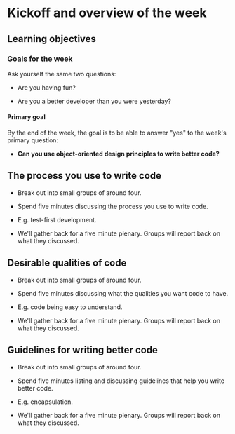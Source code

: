 # Kickoff and overview of the week

## Learning objectives

### Goals for the week

Ask yourself the same two questions:

* Are you having fun?

* Are you a better developer than you were yesterday?

#### Primary goal

By the end of the week, the goal is to be able to answer "yes" to the week's primary question:

* **Can you use object-oriented design principles to write better code?**

## The process you use to write code

* Break out into small groups of around four.

* Spend five minutes discussing the process you use to write code.

* E.g. test-first development.

* We'll gather back for a five minute plenary.  Groups will report back on what they discussed.

## Desirable qualities of code

* Break out into small groups of around four.

* Spend five minutes discussing what the qualities you want code to have.

* E.g. code being easy to understand.

* We'll gather back for a five minute plenary.  Groups will report back on what they discussed.

## Guidelines for writing better code

* Break out into small groups of around four.

* Spend five minutes listing and discussing guidelines that help you write better code.

* E.g. encapsulation.

* We'll gather back for a five minute plenary.  Groups will report back on what they discussed.
